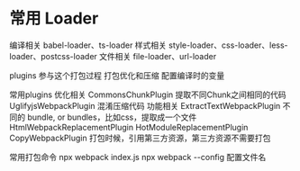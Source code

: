 # 常用 Loader
编译相关
babel-loader、ts-loader
样式相关
style-loader、css-loader、less-loader、postcss-loader
文件相关
file-loader、url-loader

plugins
参与这个打包过程
打包优化和压缩
配置编译时的变量

常用plugins
优化相关
CommonsChunkPlugin 提取不同Chunk之间相同的代码
UglifyjsWebpackPlugin 混淆压缩代码
功能相关
ExtractTextWebpackPlugin  不同的 bundle, or bundles，比如css，提取成一个文件
HtmlWebpackReplacementPlugin
HotModuleReplacementPlugin
CopyWebpackPlugin     打包时候，引用第三方资源，第三方资源不需要打包

常用打包命令
npx webpack index.js
npx webpack --config 配置文件名
